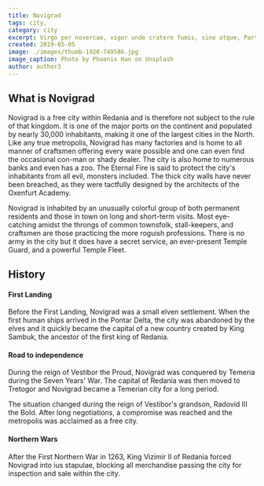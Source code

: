 ```yaml
---
title: Novigrad
tags: city,
category: city
excerpt: Virgo per novercae, vigor unde cratere fumis, sine atque, Parthaoniae genitoris. Vincere ferociaarva.
created: 2019-05-05
image: ./images/thumb-1920-749586.jpg
image_caption: Photo by Phoenix Han on Unsplash
author: author3
---
```


## What is Novigrad

Novigrad is a free city within Redania and is therefore not subject to the rule of that kingdom. It is one of the major ports on the continent and populated by nearly 30,000 inhabitants, making it one of the largest cities in the North.
Like any true metropolis, Novigrad has many factories and is home to all manner of craftsmen offering every ware possible and one can even find the occasional con-man or shady dealer. The city is also home to numerous banks and even has a zoo. The Eternal Fire is said to protect the city's inhabitants from all evil, monsters included. The thick city walls have never been breached, as they were tactfully designed by the architects of the Oxenfurt Academy.

Novigrad is inhabited by an unusually colorful group of both permanent residents and those in town on long and short-term visits. Most eye-catching amidst the throngs of common townsfolk, stall-keepers, and craftsmen are those practicing the more roguish professions. There is no army in the city but it does have a secret service, an ever-present Temple Guard, and a powerful Temple Fleet.

## History

#### First Landing
Before the First Landing, Novigrad was a small elven settlement. When the first human ships arrived in the Pontar Delta, the city was abandoned by the elves and it quickly became the capital of a new country created by King Sambuk, the ancestor of the first king of Redania.

#### Road to independence
During the reign of Vestibor the Proud, Novigrad was conquered by Temeria during the Seven Years' War. The capital of Redania was then moved to Tretogor and Novigrad became a Temerian city for a long period.

 The situation changed during the reign of Vestibor's grandson, Radovid III the Bold. After long negotiations, a compromise was reached and the metropolis was acclaimed as a free city.

#### Northern Wars
After the First Northern War in 1263, King Vizimir II of Redania forced Novigrad into ius stapulae, blocking all merchandise passing the city for inspection and sale within the city.